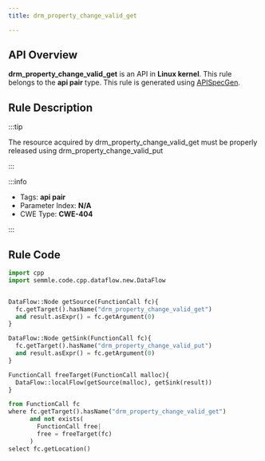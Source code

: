 ```yaml
---
title: drm_property_change_valid_get

---
```



## API Overview
**drm_property_change_valid_get** is an API in **Linux kernel**. This rule belongs to the **api pair** type. This rule is generated using [APISpecGen](../../tools/APISpecGen).
## Rule Description

:::tip

The resource acquired by drm_property_change_valid_get must be properly released using drm_property_change_valid_put

:::

:::info

- Tags: **api pair**
- Parameter Index: **N/A**
- CWE Type: **CWE-404**

:::

## Rule Code
```python
import cpp
import semmle.code.cpp.dataflow.new.DataFlow


DataFlow::Node getSource(FunctionCall fc){
  fc.getTarget().hasName("drm_property_change_valid_get")
  and result.asExpr() = fc.getArgument(0)
}

DataFlow::Node getSink(FunctionCall fc){
  fc.getTarget().hasName("drm_property_change_valid_put")
  and result.asExpr() = fc.getArgument(0)
}

FunctionCall freeTarget(FunctionCall malloc){
  DataFlow::localFlow(getSource(malloc), getSink(result))
}

from FunctionCall fc
where fc.getTarget().hasName("drm_property_change_valid_get")
      and not exists(
        FunctionCall free| 
        free = freeTarget(fc)
      )
select fc.getLocation()

    
```